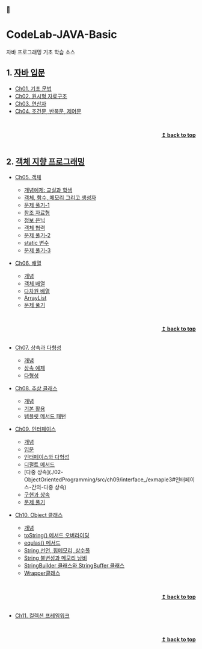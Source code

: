 ### :open_book:

# CodeLab-JAVA-Basic
자바 프로그래밍 기초 학습 소스

## 1. [자바 입문](./01-NewJavaProject/src#자바-입문)

- [Ch01. 기초 문법](./01-NewJavaProject/src/ch01/hello#ch01-자바프로그램-입문)
- [Ch02. 원시형 자료구조](./01-NewJavaProject/src/ch02/data_type#ch02-기초-자료구조)
- [Ch03. 연산자](./01-NewJavaProject/src/ch03/operator)
- [Ch04. 조건문, 반복문, 제어문](./01-NewJavaProject/src/ch04/control_statement)

<br/><div align="right"><b><a href="#open_book">↥ back to top</a></b></div><br/>

## 2. [객체 지향 프로그래밍](./02-ObjectOrientedProgramming/src#객체-지향-프로그래밍)

- [Ch05. 객체](./02-ObjectOrientedProgramming/src/ch05/object#ch05객체)  
	- [개념예제: 교실과 학생](./02-ObjectOrientedProgramming/src/ch05/object/classpart/README.md#객체)  
	- [객체, 함수, 메모리 그리고 생성자](./02-ObjectOrientedProgramming/src/ch05/object/function/README.md#객체와-함수와-메모리)  
	- [문제 풀기-1](./02-ObjectOrientedProgramming/src/ch05/object/solveProblem1/README.md#문제-풀기)  
	- [참조 자료형](./02-ObjectOrientedProgramming/src/ch05/object/referenceDataType#L참조-자료형)  
	- [정보 은닉](./02-ObjectOrientedProgramming/src/ch05/object/hiding#정보-은닉)  
	- [객체 협력](./02-ObjectOrientedProgramming/src/ch05/object/cooperation#객체-협력)  
	- [문제 풀기-2](./02-ObjectOrientedProgramming/src/ch05/object/solveProblem2#문제-풀기-2)  
	- [static 변수](./02-ObjectOrientedProgramming/src/ch05/object/staticEx#static-변수)
	- [문제 풀기-3](./02-ObjectOrientedProgramming/src/ch05/object/solveProblem3#문제-풀기-3)  

- [Ch06. 배열](./02-ObjectOrientedProgramming/src/ch06/array#ch06배열)  
	- [개념](./02-ObjectOrientedProgramming/src/ch06/array/intro/README.md#배열이란)  
	- [객체 배열](./02-ObjectOrientedProgramming/src/ch06/array/objectArray/README.md#객체-배열)  
	- [다차원 배열](./02-ObjectOrientedProgramming/src/ch06/array/multiArray/README.md#다차원-배열)  
	- [ArrayList](./02-ObjectOrientedProgramming/src/ch06/array/arrayList#ArrayList)  
	- [문제 풀기](./02-ObjectOrientedProgramming/src/ch06/array/solveProblem#문제-풀기)  

<br/><div align="right"><b><a href="#open_book">↥ back to top</a></b></div><br/>

- [Ch07. 상속과 다형성](./02-ObjectOrientedProgramming/src/ch07/inheritance#ch07상속과-다형성)  
  - [개념](./02-ObjectOrientedProgramming/src/ch07/inheritance/intro#상속이란)
  - [상속 예제](./02-ObjectOrientedProgramming/src/ch07/inheritance/exInheritance#-상속-예제 )
  - [다형성](./02-ObjectOrientedProgramming/src/ch07/inheritance/polymorphism#다형성polymorphism)

- [Ch08. 추상 클래스](./02-ObjectOrientedProgramming/src/ch08/abstractClass#ch08추상-클래스)  
  - [개념](./02-ObjectOrientedProgramming/src/ch08/abstractClass/intro#추상클래스)
  - [기본 활용](./02-ObjectOrientedProgramming/src/ch08/abstractClass/example#추상클래스-기본-활용)
  - [템플릿 메서드 패턴](./02-ObjectOrientedProgramming/src/ch08/abstractClass/template#템플릿-메서드-패턴)

- [Ch09. 인터페이스](./02-ObjectOrientedProgramming/src/ch09/interface_#ch09인터페이스)  
  - [개념](./02-ObjectOrientedProgramming/src/ch09/interface_/intro#인터페이스 )
  - [입문](./02-ObjectOrientedProgramming/src/ch09/interface_/exmaple#인터페이스-입문)
  - [인터페이스와 다형성](./02-ObjectOrientedProgramming/src/ch09/interface_/practice#인터페이스와-다형성)
  - [디펄트 메서드](./02-ObjectOrientedProgramming/src/ch09/interface_/exmaple2#디펄트-메서드)
  - [다중 상속](./02-ObjectOrientedProgramming/src/ch09/interface_/exmaple3#인터페이스-간의-다중 상속)
  - [구현과 상속](./02-ObjectOrientedProgramming/src/ch09/interface_/exmaple4#인터페이스-구현과-클래스-상속-함께-사용하기)
  - [문제 풀기](./02-ObjectOrientedProgramming/src/ch09/interface_/solveProblem#문제-풀기)

- [Ch10. Object 클래스](./02-ObjectOrientedProgramming/src/ch10/objectClass#ch10object-class)  
  - [개념](./02-ObjectOrientedProgramming/src/ch10/objectClass#1-개념) 
  - [toString() 메서드 오버라이딩](./02-ObjectOrientedProgramming/src/ch10/objectClass#2-tostring-메서드-오버라이딩)
  - [equlas() 메서드](./02-ObjectOrientedProgramming/src/ch10/objectClass#3-equlas-메서드)
  - [String 선언, 힙메모리, 상수풀](./02-ObjectOrientedProgramming/src/ch10/objectClass#4-string-선언-힙메모리-상수풀)
  - [String 불변성과 메모리 낭비](./02-ObjectOrientedProgramming/src/ch10/objectClass#5-string-불변성과-메모리-낭비)
  - [StringBuilder 클래스와 StringBuffer 클래스](./02-ObjectOrientedProgramming/src/ch10/objectClass#6-stringbuilder-클래스와-stringbuffer-클래스)
  - [Wrapper클래스](./02-ObjectOrientedProgramming/src/ch10/objectClass#7-wrapper클래스--기본-자료형에-대한-클래스)

<br/><div align="right"><b><a href="#open_book">↥ back to top</a></b></div><br/>

- [Ch11. 컬렉션 프레임워크](./02-ObjectOrientedProgramming/src/ch11/collectionFramework#ch11컬렉션-프레임워크-collection-framework)  

<br/><div align="right"><b><a href="#open_book">↥ back to top</a></b></div><br/>

